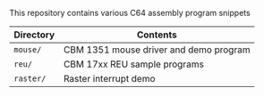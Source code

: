 This repository contains various C64 assembly program snippets

| Directory | Contents                               |
| --------- | -------------------------------------- |
| `mouse/`  | CBM 1351 mouse driver and demo program |
| `reu/`    | CBM 17xx REU sample programs           |
| `raster/` | Raster interrupt demo                  |
